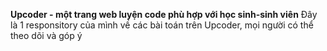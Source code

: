 **Upcoder - một trang web luyện code phù hợp với học sinh-sinh viên**
Đây là 1 responsitory của mình về các bài toán trên Upcoder, mọi người có thể theo dõi và góp ý
